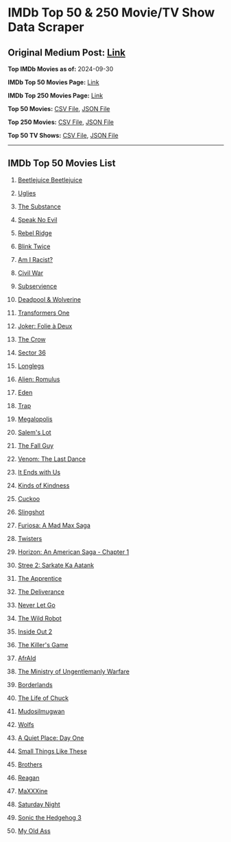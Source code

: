 # IMDb Top 50 & 250 Movie/TV Show Data Scraper

## Original Medium Post: [Link](https://medium.com/@nishantsahoo/which-movie-should-i-watch-5c83a3c0f5b1)

**Top IMDb Movies as of:** 2024-09-30

**IMDb Top 50 Movies Page:** [Link](https://www.imdb.com/search/title/?title_type=feature&release_date=2024-01-01,2024-12-31)

**IMDb Top 250 Movies Page:** [Link](https://www.imdb.com/chart/top/)

**Top 50 Movies:** [CSV File](/data/top50/movies.csv), [JSON File](/data/top50/movies.json)

**Top 250 Movies:** [CSV File](/data/top250/movies.csv), [JSON File](/data/top250/movies.json)

**Top 50 TV Shows:** [CSV File](/data/top50/shows.csv), [JSON File](/data/top50/shows.json)

---

## IMDb Top 50 Movies List

1. [Beetlejuice Beetlejuice](https://www.imdb.com/title/tt2049403/)

2. [Uglies](https://www.imdb.com/title/tt13186604/)

3. [The Substance](https://www.imdb.com/title/tt17526714/)

4. [Speak No Evil](https://www.imdb.com/title/tt27534307/)

5. [Rebel Ridge](https://www.imdb.com/title/tt11301886/)

6. [Blink Twice](https://www.imdb.com/title/tt14858658/)

7. [Am I Racist?](https://www.imdb.com/title/tt33034103/)

8. [Civil War](https://www.imdb.com/title/tt17279496/)

9. [Subservience](https://www.imdb.com/title/tt24871974/)

10. [Deadpool & Wolverine](https://www.imdb.com/title/tt6263850/)

11. [Transformers One](https://www.imdb.com/title/tt8864596/)

12. [Joker: Folie à Deux](https://www.imdb.com/title/tt11315808/)

13. [The Crow](https://www.imdb.com/title/tt1340094/)

14. [Sector 36](https://www.imdb.com/title/tt21626774/)

15. [Longlegs](https://www.imdb.com/title/tt23468450/)

16. [Alien: Romulus](https://www.imdb.com/title/tt18412256/)

17. [Eden](https://www.imdb.com/title/tt23149780/)

18. [Trap](https://www.imdb.com/title/tt26753003/)

19. [Megalopolis](https://www.imdb.com/title/tt10128846/)

20. [Salem's Lot](https://www.imdb.com/title/tt10245072/)

21. [The Fall Guy](https://www.imdb.com/title/tt1684562/)

22. [Venom: The Last Dance](https://www.imdb.com/title/tt16366836/)

23. [It Ends with Us](https://www.imdb.com/title/tt10655524/)

24. [Kinds of Kindness](https://www.imdb.com/title/tt22408160/)

25. [Cuckoo](https://www.imdb.com/title/tt12349832/)

26. [Slingshot](https://www.imdb.com/title/tt12616480/)

27. [Furiosa: A Mad Max Saga](https://www.imdb.com/title/tt12037194/)

28. [Twisters](https://www.imdb.com/title/tt12584954/)

29. [Horizon: An American Saga - Chapter 1](https://www.imdb.com/title/tt17505010/)

30. [Stree 2: Sarkate Ka Aatank](https://www.imdb.com/title/tt27510174/)

31. [The Apprentice](https://www.imdb.com/title/tt8368368/)

32. [The Deliverance](https://www.imdb.com/title/tt4196566/)

33. [Never Let Go](https://www.imdb.com/title/tt14415204/)

34. [The Wild Robot](https://www.imdb.com/title/tt29623480/)

35. [Inside Out 2](https://www.imdb.com/title/tt22022452/)

36. [The Killer's Game](https://www.imdb.com/title/tt0327785/)

37. [AfrAId](https://www.imdb.com/title/tt24577462/)

38. [The Ministry of Ungentlemanly Warfare](https://www.imdb.com/title/tt5177120/)

39. [Borderlands](https://www.imdb.com/title/tt4978420/)

40. [The Life of Chuck](https://www.imdb.com/title/tt12908150/)

41. [Mudosilmugwan](https://www.imdb.com/title/tt28494829/)

42. [Wolfs](https://www.imdb.com/title/tt14257582/)

43. [A Quiet Place: Day One](https://www.imdb.com/title/tt13433802/)

44. [Small Things Like These](https://www.imdb.com/title/tt27196021/)

45. [Brothers](https://www.imdb.com/title/tt9860566/)

46. [Reagan](https://www.imdb.com/title/tt1723808/)

47. [MaXXXine](https://www.imdb.com/title/tt22048412/)

48. [Saturday Night](https://www.imdb.com/title/tt27657135/)

49. [Sonic the Hedgehog 3](https://www.imdb.com/title/tt18259086/)

50. [My Old Ass](https://www.imdb.com/title/tt18559464/)
